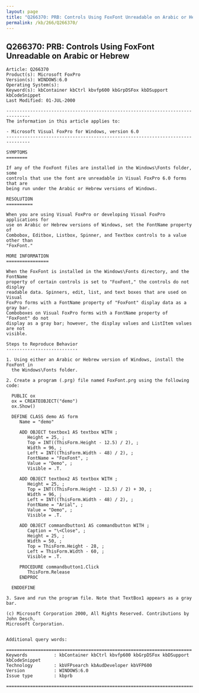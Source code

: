 ```yaml
---
layout: page
title: "Q266370: PRB: Controls Using FoxFont Unreadable on Arabic or Hebrew"
permalink: /kb/266/Q266370/
---
```


## Q266370: PRB: Controls Using FoxFont Unreadable on Arabic or Hebrew

	Article: Q266370
	Product(s): Microsoft FoxPro
	Version(s): WINDOWS:6.0
	Operating System(s): 
	Keyword(s): kbContainer kbCtrl kbvfp600 kbGrpDSFox kbDSupport kbCodeSnippet
	Last Modified: 01-JUL-2000
	
	-------------------------------------------------------------------------------
	The information in this article applies to:
	
	- Microsoft Visual FoxPro for Windows, version 6.0 
	-------------------------------------------------------------------------------
	
	SYMPTOMS
	========
	
	If any of the FoxFont files are installed in the Windows\Fonts folder, some
	controls that use the font are unreadable in Visual FoxPro 6.0 forms that are
	being run under the Arabic or Hebrew versions of Windows.
	
	RESOLUTION
	==========
	
	When you are using Visual FoxPro or developing Visual FoxPro applications for
	use on Arabic or Hebrew versions of Windows, set the FontName property of
	Combobox, Editbox, Listbox, Spinner, and Textbox controls to a value other than
	"FoxFont."
	
	MORE INFORMATION
	================
	
	When the FoxFont is installed in the Windows\Fonts directory, and the FontName
	property of certain controls is set to "FoxFont," the controls do not display
	readable data. Spinners, edit, list, and text boxes that are used on Visual
	FoxPro forms with a FontName property of "FoxFont" display data as a gray bar.
	Comboboxes on Visual FoxPro forms with a FontName property of "FoxFont" do not
	display as a gray bar; however, the display values and ListItem values are not
	visible.
	
	Steps to Reproduce Behavior
	---------------------------
	
	1. Using either an Arabic or Hebrew version of Windows, install the FoxFont in
	  the Windows\Fonts folder.
	
	2. Create a program (.prg) file named FoxFont.prg using the following code:
	
	  PUBLIC ox
	  ox = CREATEOBJECT("demo")
	  ox.Show()
	
	  DEFINE CLASS demo AS form
	     Name = "demo"
	
	     ADD OBJECT textbox1 AS textbox WITH ;
	        Height = 25, ;
	        Top = INT((ThisForm.Height - 12.5) / 2), ;
	        Width = 96, ;
	        Left = INT((ThisForm.Width - 48) / 2), ;
	        FontName = "FoxFont", ;
	        Value = "Demo", ;
	        Visible = .T.
	
	     ADD OBJECT textbox2 AS textbox WITH ;
	        Height = 25, ;
	        Top = INT((ThisForm.Height - 12.5) / 2) + 30, ;
	        Width = 96, ;
	        Left = INT((ThisForm.Width - 48) / 2), ;
	        FontName = "Arial", ;
	        Value = "Demo", ;
	        Visible = .T.
	
	     ADD OBJECT commandbutton1 AS commandbutton WITH ;
	        Caption = "\<Close", ;
	        Height = 25, ;
	        Width = 50, ;
	        Top = ThisForm.Height - 28, ;
	        Left = ThisForm.Width - 60, ;
	        Visible = .T.
	
	     PROCEDURE commandbutton1.Click
	        ThisForm.Release
	     ENDPROC
	
	  ENDDEFINE
	
	3. Save and run the program file. Note that TextBox1 appears as a gray bar.
	
	(c) Microsoft Corporation 2000, All Rights Reserved. Contributions by John Desch,
	Microsoft Corporation.
	
	
	Additional query words:
	
	======================================================================
	Keywords          : kbContainer kbCtrl kbvfp600 kbGrpDSFox kbDSupport kbCodeSnippet 
	Technology        : kbVFPsearch kbAudDeveloper kbVFP600
	Version           : WINDOWS:6.0
	Issue type        : kbprb
	
	=============================================================================
	
